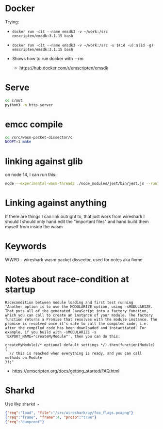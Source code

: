 # Docker
Trying:

* `docker run -dit --name emsdk3 -v ~/work:/src emscripten/emsdk:3.1.15 bash`
* `docker run -dit --name emsdk3 -v ~/work:/src -u $(id -u):$(id -g) emscripten/emsdk:3.1.15 bash`

* Shows how to run docker with --rm
  * https://hub.docker.com/r/emscripten/emsdk


# Serve
```bash
cd c/out
python3 -m http.server
```



# emcc compile
```bash
cd /src/wasm-packet-dissector/c
NOOPT=1 make
```

# linking against glib
on node 14, I can run this:

```bash
node --experimental-wasm-threads ./node_modules/jest/bin/jest.js --runInBand --no-cache src/test/test_basic.ts
```

# Linking against anything
If there are things I can link outright to, that just work from wireshark I should
I should only hand edit the "important files" and hand build them myself from inside the wasm


# Keywords
WWPD - wireshark wasm packet dissector, used for notes aka fixme


# Notes about race-condition at startup
```
Racecondition between module loading and first test running
"Another option is to use the MODULARIZE option, using -sMODULARIZE. That puts all of the generated JavaScript into a factory function, which you can call to create an instance of your module. The factory function returns a Promise that resolves with the module instance. The promise is resolved once it’s safe to call the compiled code, i.e. after the compiled code has been downloaded and instantiated. For example, if you build with -sMODULARIZE -s 'EXPORT_NAME="createMyModule"', then you can do this:

createMyModule(/* optional default settings */).then(function(Module) {
  // this is reached when everything is ready, and you can call methods on Module
});"
```
* https://emscripten.org/docs/getting_started/FAQ.html





# Sharkd
Use like `sharkd -`
```json
{"req":"load", "file":"/src/wireshark/py/foo_flags.pcapng"}
{"req":"frame", "frame":4, "proto":"true"}
{"req":"dumpconf"}
```
